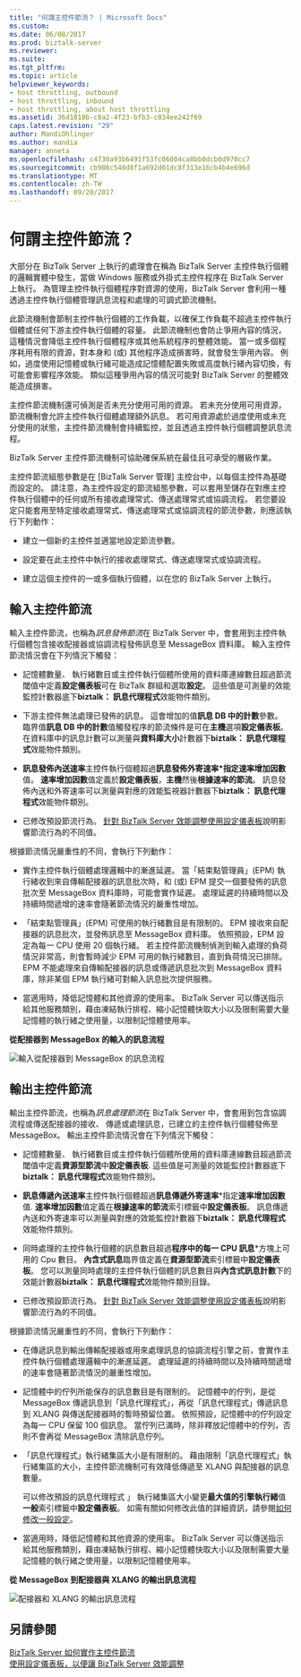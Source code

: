 ```yaml
---
title: "何謂主控件節流？ | Microsoft Docs"
ms.custom: 
ms.date: 06/08/2017
ms.prod: biztalk-server
ms.reviewer: 
ms.suite: 
ms.tgt_pltfrm: 
ms.topic: article
helpviewer_keywords:
- host throttling, outbound
- host throttling, inbound
- host throttling, about host throttling
ms.assetid: 36d1818b-c8a2-4f23-bfb3-c034ee242f69
caps.latest.revision: "29"
author: MandiOhlinger
ms.author: mandia
manager: anneta
ms.openlocfilehash: c4730a93b6491f53fc06004ca8bb0dcb0d970cc7
ms.sourcegitcommit: cb908c540d8f1a692d01dc8f313e16cb4b4e696d
ms.translationtype: MT
ms.contentlocale: zh-TW
ms.lasthandoff: 09/20/2017
---
```

# <a name="what-is-host-throttling"></a>何謂主控件節流？
大部分在 BizTalk Server 上執行的處理會在稱為 BizTalk Server 主控件執行個體的邏輯實體中發生，當做 Windows 服務或外掛式主控件程序在 BizTalk Server 上執行。 為管理主控件執行個體程序對資源的使用，BizTalk Server 會利用一種透過主控件執行個體管理訊息流程和處理的可調式節流機制。  
  
 此節流機制會節制主控件執行個體的工作負載，以確保工作負載不超過主控件執行個體或任何下游主控件執行個體的容量。 此節流機制也會防止爭用內容的情況，這種情況會降低主控件執行個體程序或其他系統程序的整體效能。 當一或多個程序耗用有限的資源，對本身和 (或) 其他程序造成損害時，就會發生爭用內容。 例如，過度使用記憶體或執行緒可能造成記憶體配置失敗或高度執行緒內容切換，有可能會影響程序效能。 類似這種爭用內容的情況可能對 BizTalk Server 的整體效能造成損害。  
  
 主控件節流機制還可偵測是否未充分使用可用的資源。 若未充分使用可用資源，節流機制會允許主控件執行個體處理額外訊息。 若可用資源處於過度使用或未充分使用的狀態，主控件節流機制會持續監控，並且透過主控件執行個體調整訊息流程。  
  
 BizTalk Server 主控件節流機制可協助確保系統在最佳且可承受的層級作業。  
  
 主控件節流組態參數是在 [BizTalk Server 管理] 主控台中，以每個主控件為基礎而設定的。 請注意，為主控件設定的節流組態參數，可以套用至儲存在對應主控件執行個體中的任何或所有接收處理常式、傳送處理常式或協調流程。 若您要設定只能套用至特定接收處理常式、傳送處理常式或協調流程的節流參數，則應該執行下列動作：  
  
-   建立一個新的主控件並適當地設定節流參數。  
  
-   設定要在此主控件中執行的接收處理常式、傳送處理常式或協調流程。  
  
-   建立這個主控件的一或多個執行個體，以在您的 BizTalk Server 上執行。  
  
## <a name="inbound-host-throttling"></a>輸入主控件節流  
 輸入主控件節流，也稱為*訊息發佈節流*在 BizTalk Server 中，會套用到主控件執行個體包含接收配接器或協調流程發佈訊息至 MessageBox 資料庫。 輸入主控件節流情況會在下列情況下觸發：  
  
-   記憶體數量、 執行緒數目或主控件執行個體所使用的資料庫連線數目超過節流閾值中定義**設定儀表板**可在 BizTalk 群組和選取**設定**。 這些值是可測量的效能監控計數器底下**biztalk： 訊息代理程式**效能物件類別。  
  
-   下游主控件無法處理已發佈的訊息。 這會增加的值**訊息 DB 中的計數**參數。 臨界值**訊息 DB 中的計數**值觸發程序的節流條件是可在**主機**選項**設定儀表板**。 在資料庫中的訊息計數可以測量與**資料庫大小**計數器下**biztalk： 訊息代理程式**效能物件類別。  
  
-   **訊息發佈內送速率**主控件執行個體超過**訊息發佈外寄速率\***指定**速率增加因數**值。 **速率增加因數**值定義於**設定儀表板**，**主機**然後**根據速率的節流**。 訊息發佈內送和外寄速率可以測量與對應的效能監視器計數器下**biztalk： 訊息代理程式**效能物件類別。  
  
-   已修改預設節流行為。 [針對 BizTalk Server 效能調整使用設定儀表板](../core/using-settings-dashboard-for-biztalk-server-performance-tuning.md)說明影響節流行為的不同值。  
  
 根據節流情況嚴重性的不同，會執行下列動作：  
  
-   實作主控件執行個體處理邏輯中的漸進延遲。 當「結束點管理員」(EPM) 執行緒收到來自傳輸配接器的訊息批次時，和 (或) EPM 提交一個要發佈的訊息批次至 MessageBox 資料庫時，可能會實作延遲。 處理延遲的持續時間以及持續時間遞增的速率會隨著節流情況的嚴重性增加。  
  
-   「結束點管理員」(EPM) 可使用的執行緒數目是有限制的。 EPM 接收來自配接器的訊息批次，並發佈訊息至 MessageBox 資料庫。 依照預設，EPM 設定為每一 CPU 使用 20 個執行緒。 若主控件節流機制偵測到輸入處理的負荷情況非常高，則會暫時減少 EPM 可用的執行緒數目，直到負荷情況已排除。 EPM 不能處理來自傳輸配接器的訊息或傳遞訊息批次到 MessageBox 資料庫，除非某個 EPM 執行緒可對輸入訊息批次提供服務。  
  
-   當適用時，降低記憶體和其他資源的使用率。 BizTalk Server 可以傳送指示給其他服務類別，藉由凍結執行排程、縮小記憶體快取大小以及限制需要大量記憶體的執行緒之使用量，以限制記憶體使用率。  
  
 **從配接器到 MessageBox 的輸入的訊息流程**  
  
 ![輸入從配接器到 MessageBox 的訊息流程](../core/media/inboundmsgflow.gif "InboundMsgFlow")  
  
## <a name="outbound-host-throttling"></a>輸出主控件節流  
 輸出主控件節流，也稱為*訊息處理節流*在 BizTalk Server 中，會套用到包含協調流程或傳送配接器的接收、 傳遞或處理訊息，已建立的主控件執行個體發佈至 MessageBox。 輸出主控件節流情況會在下列情況下觸發：  
  
-   記憶體數量、 執行緒數目或主控件執行個體所使用的資料庫連線數目超過節流閾值中定義**資源型節流**中**設定儀表板**. 這些值是可測量的效能監控計數器底下**biztalk： 訊息代理程式**效能物件類別。  
  
-   **訊息傳遞內送速率**主控件執行個體超過**訊息傳遞外寄速率**\*指定**速率增加因數**值. **速率增加因數**值定義在**根據速率的節流**索引標籤中**設定儀表板**。 訊息傳遞內送和外寄速率可以測量與對應的效能監控計數器下**biztalk： 訊息代理程式**效能物件類別。  
  
-   同時處理的主控件執行個體的訊息數目超過**程序中的每一 CPU 訊息**\*方塊上可用的 Cpu 數目。 **內含式訊息**臨界值定義在**資源型節流**索引標籤中**設定儀表板**。 您可以測量同時處理的主控件執行個體的訊息數目與**內含式訊息計數**下的效能計數器**biztalk： 訊息代理程式**效能物件類別目錄。  
  
-   已修改預設節流行為。 [針對 BizTalk Server 效能調整使用設定儀表板](../core/using-settings-dashboard-for-biztalk-server-performance-tuning.md)說明影響節流行為的不同值。  
  
 根據節流情況嚴重性的不同，會執行下列動作：  
  
-   在傳遞訊息到輸出傳輸配接器或用來處理訊息的協調流程引擎之前，會實作主控件執行個體處理邏輯中的漸進延遲。 處理延遲的持續時間以及持續時間遞增的速率會隨著節流情況的嚴重性增加。  
  
-   記憶體中的佇列所能保存的訊息數目是有限制的。 記憶體中的佇列，是從 MessageBox 傳遞訊息到「訊息代理程式」，再從「訊息代理程式」傳遞訊息到 XLANG 與傳送配接器時的暫時預留位置。 依照預設，記憶體中的佇列設定為每一 CPU 保留 100 個訊息。 當佇列已滿時，除非釋放記憶體中的佇列，否則不會再從 MessageBox 清除訊息佇列。  
  
-   「訊息代理程式」執行緒集區大小是有限制的。 藉由限制「訊息代理程式」執行緒集區的大小，主控件節流機制可有效降低傳遞至 XLANG 與配接器的訊息數量。  
  
     可以修改預設的訊息代理程式 」 執行緒集區大小變更**最大值的引擎執行緒**值**一般**索引標籤中**設定儀表板**。 如需有關如何修改此值的詳細資訊，請參閱[如何修改一般設定](../core/how-to-modify-general-settings.md)。  
  
-   當適用時，降低記憶體和其他資源的使用率。 BizTalk Server 可以傳送指示給其他服務類別，藉由凍結執行排程、縮小記憶體快取大小以及限制需要大量記憶體的執行緒之使用量，以限制記憶體使用率。  
  
 **從 MessageBox 到配接器與 XLANG 的輸出訊息流程**  
  
 ![配接器和 XLANG 的輸出訊息流程](../core/media/outboundmsgflow.gif "OutboundMsgFlow")  
  
## <a name="see-also"></a>另請參閱  
 [BizTalk Server 如何實作主控件節流](../core/how-biztalk-server-implements-host-throttling.md)   
 [使用設定儀表板，以便讓 BizTalk Server 效能調整](../core/using-settings-dashboard-for-biztalk-server-performance-tuning.md)